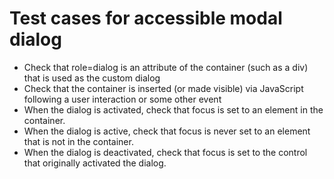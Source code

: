# Test cases for accessible modal dialog
- Check that role=dialog is an attribute of the container (such as a div) that is used as the custom dialog
- Check that the container is inserted (or made visible) via JavaScript following a user interaction or some other event
- When the dialog is activated, check that focus is set to an element in the container.
- When the dialog is active, check that focus is never set to an element that is not in the container.
- When the dialog is deactivated, check that focus is set to the control that originally activated the dialog.